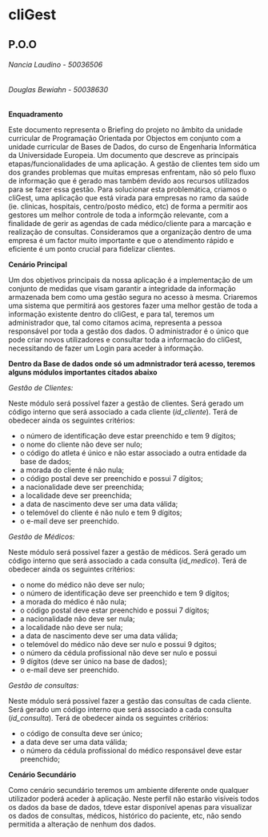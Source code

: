 # cliGest
## P.O.O
###### Nancia Laudino - 50036506
###### Douglas Bewiahn - 50038630


**Enquadramento**

Este documento representa o Briefing do projeto no âmbito da unidade curricular de Programação Orientada por Objectos em conjunto com a unidade curricular de Bases de Dados, do curso de Engenharia Informática da Universidade Europeia. Um documento que descreve as principais etapas/funcionalidades de uma aplicação.
A gestão de clientes tem sido um dos grandes problemas que muitas empresas enfrentam, não só pelo fluxo de informação que é gerado mas também devido aos recursos utilizados para se fazer essa gestão. Para solucionar esta problemática, criamos o cliGest, uma aplicação que está virada para empresas no ramo da saúde (ie. clinicas, hospitais, centro/posto médico, etc)  de forma a permitir aos gestores um melhor controle de toda a informção relevante, com a finalidade de gerir as agendas de cada médico/cliente para a marcação e realização de consultas. Consideramos que a organização dentro de uma empresa é um factor muito importante e que o atendimento rápido e eficiente é um ponto crucial para fidelizar clientes.

**Cenário Principal**

Um dos objetivos principais da nossa aplicação é a implementação de um conjunto de medidas que visam garantir a integridade da informação armazenada bem como uma gestão segura no acesso à mesma. Criaremos uma sistema que permitirá aos gestores fazer uma melhor gestão de toda a informação existente dentro do cliGest, e para tal, teremos um administrador que, tal como citamos acima, representa a pessoa responsável por toda a gestão dos dados. O administrador é o único que pode criar novos utilizadores e consultar toda a informacão do cliGest, necessitando de fazer um Login para aceder à informação.


**Dentro da Base de dados onde só um admnistrador terá acesso, teremos alguns módulos importantes citados abaixo**

*Gestão de Clientes:*

Neste módulo será possível fazer a gestão de clientes. Será gerado um código interno que será associado a cada cliente (*id_cliente*). Terá de obedecer ainda os seguintes critérios:

* o número de identificação deve estar preenchido e tem 9 dígitos;
* o nome do cliente não deve ser nulo;
* o código do atleta é único e não estar associado a outra entidade da base de dados;
* a morada do cliente é não nula;
* o código postal deve ser preenchido e possui 7 dígitos;
* a nacionalidade deve ser preenchida;
* a localidade deve ser preenchida;
* a data de nascimento deve ser uma data válida;
* o telemóvel do cliente é não nulo e tem 9 dígitos;
* o e-mail deve ser preenchido.

*Gestão de Médicos:*

Neste módulo será possivel fazer a gestão de médicos. Será gerado um código interno que será associado a cada consulta (*id_medico*). Terá de obedecer ainda os seguintes critérios:

* o nome do médico não deve ser nulo;
* o número de identificação deve ser preenchido e tem 9 dígitos;
* a morada do médico é não nula;
* o código postal deve estar preenchido e possui 7 dígitos;
* a nacionalidade não deve ser nula;
* a localidade não deve ser nula;
* a data de nascimento deve ser uma data válida;
* o telemóvel do médico não deve ser nulo e possui 9 dgitos;
* o número da cédula profissional não deve ser nulo e possui
* 9 dígitos (deve ser único na base de dados);
* o e-mail deve ser preenchido.




*Gestão de consultas:*

Neste módulo será possivel fazer a gestão das consultas de cada cliente. Será gerado um código interno que será associado a cada consulta (*id_consulta*). Terá de obedecer ainda os seguintes critérios:


* o código de consulta deve ser único;
* a data deve ser uma data válida;
* o número da cédula profissional do médico responsável deve estar preenchido;




**Cenário Secundário**

Como cenário secundário teremos um ambiente diferente onde qualquer utilizador poderá aceder à aplicação.
Neste perfil não estarão visíveis todos os dados da base de dados, tdeve estar disponível apenas para visualizar os dados de consultas, médicos, histórico do paciente, etc, não sendo permitida a alteração de nenhum dos dados.


